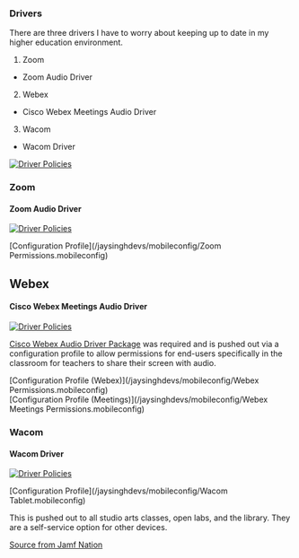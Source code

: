 ### Drivers

There are three drivers I have to worry about keeping up to date in my higher education environment.

1. Zoom
  * Zoom Audio Driver
2. Webex
  * Cisco Webex Meetings Audio Driver
3. Wacom
  * Wacom Driver

[![Driver Policies](/jaysinghdevs/images/policies_cat_drivers.png)](https://gsinghjay.github.io/jaysinghdevs/images/policies_cat_drivers.png)

### Zoom
#### Zoom Audio Driver
[![Driver Policies](/jaysinghdevs/images/policies_cat_drivers_zoom.png)](https://gsinghjay.github.io/jaysinghdevs/images/policies_cat_drivers_zoom.png)

[Configuration Profile](/jaysinghdevs/mobileconfig/Zoom Permissions.mobileconfig)

## Webex
#### Cisco Webex Meetings Audio Driver
[![Driver Policies](/jaysinghdevs/images/policies_cat_drivers_webex.png)](https://gsinghjay.github.io/jaysinghdevs/images/policies_cat_webex.png)

[Cisco Webex Audio Driver Package](https://help.webex.com/en-us/article/WBX9000031110/Cisco-Webex-Audio-Driver-Package-Download-for-Mac) was required and is pushed out via a configuration profile to allow permissions for end-users specifically in the classroom for teachers to share their screen with audio. 

[Configuration Profile (Webex)](/jaysinghdevs/mobileconfig/Webex Permissions.mobileconfig)\
[Configuration Profile (Meetings)](/jaysinghdevs/mobileconfig/Webex Meetings Permissions.mobileconfig)

### Wacom
#### Wacom Driver
[![Driver Policies](/jaysinghdevs/images/policies_cat_drivers_wacom.png)](https://gsinghjay.github.io/jaysinghdevs/images/policies_cat_drivers_wacom.png)

[Configuration Profile](/jaysinghdevs/mobileconfig/Wacom Tablet.mobileconfig)

This is pushed out to all studio arts classes, open labs, and the library. They are a self-service option for other devices.

[Source from Jamf Nation](https://community.jamf.com/t5/jamf-pro/monterey-m1-and-pppc-you-re-killing-us-wacom/m-p/264566)

